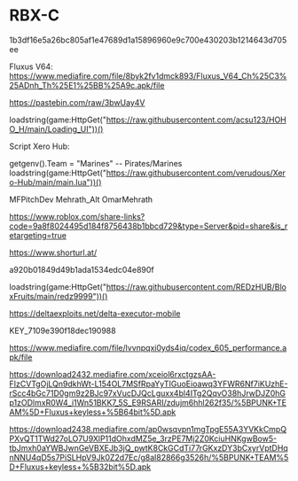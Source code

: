 # RBX-C
1b3df16e5a26bc805af1e47689d1a15896960e9c700e430203b1214643d705ee

Fluxus  V64: https://www.mediafire.com/file/8byk2fv1dmck893/Fluxus_V64_Ch%25C3%25ADnh_Th%25E1%25BB%25A9c.apk/file

https://pastebin.com/raw/3bwUay4V
 
loadstring(game:HttpGet("https://raw.githubusercontent.com/acsu123/HOHO_H/main/Loading_UI"))()

Script Xero Hub:


getgenv().Team = "Marines" -- Pirates/Marines
loadstring(game:HttpGet("https://raw.githubusercontent.com/verudous/Xero-Hub/main/main.lua"))()

MFPitchDev
Mehrath_Alt
OmarMehrath

https://www.roblox.com/share-links?code=9a8f8024495d184f8756438b1bbcd729&type=Server&pid=share&is_retargeting=true

https://www.shorturl.at/

a920b01849d49b1ada1534edc04e890f

loadstring(game:HttpGet("https://raw.githubusercontent.com/REDzHUB/BloxFruits/main/redz9999"))()

https://deltaexploits.net/delta-executor-mobile

KEY_7109e390f18dec190988

https://www.mediafire.com/file/lvvnpqxi0yds4iq/codex_605_performance.apk/file

https://download2432.mediafire.com/xceiol6rxctgzsAA-FIzCVTgOjLQn9dkhWt-L154OL7MSfRpaYyTIGuoEioawq3YFWR6Nf7iKUzhE-rScc4bGc71D0gm9z2BJc97xVucDJQcLguxx4bl4ITg2QqvO38hJrwDJZ0hGp1zODlmxR0W4_i1Wn51BKK7_5S_E9RSARI/zdujm6hhl262f35/%5BPUNK+TEAM%5D+Fluxus+keyless+%5B64bit%5D.apk

https://download2438.mediafire.com/ap0wsqvpn1mgTpgE55A3YVKkCmpQPXvQT1TWd27oLO7U9XlP11dOhxdMZ5e_3rzPE7Mj2Z0KciuHNKgwBow5-tbJmxh0aYWBJwnGeVBXEJb3jQ_pwtK8CkGCdTi77rGKxzDY3bCxyrVptDHqnNNU4qD5s7PiSLHpV9Jk0Z2d7Ec/g8al82866g3526h/%5BPUNK+TEAM%5D+Fluxus+keyless+%5B32bit%5D.apk
